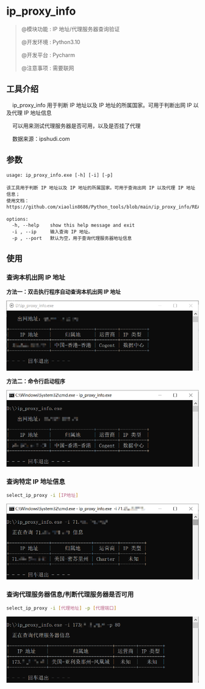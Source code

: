 # ip_proxy_info

>@模块功能 : IP 地址/代理服务器查询验证
>
>@开发环境 : Python3.10
>
>@开发平台 : Pycharm
>
>@注意事项 : 需要联网

## 工具介绍

&nbsp;&nbsp;&nbsp;&nbsp;ip_proxy_info 用于判断 IP 地址以及 IP 地址的所属国家。可用于判断出网 IP 以及代理 IP 地址信息

&nbsp;&nbsp;&nbsp;&nbsp;可以用来测试代理服务器是否可用，以及是否挂了代理

&nbsp;&nbsp;&nbsp;&nbsp;数据来源：ipshudi.com

## 参数

~~~
usage: ip_proxy_info.exe [-h] [-i] [-p]

该工具用于判断 IP 地址以及 IP 地址的所属国家。可用于查询出网 IP 以及代理 IP 地址信息；
使用文档：https://github.com/xiaolin8686/Python_tools/blob/main/ip_proxy_info/README.md

options:
  -h, --help    show this help message and exit
  -i , --ip     输入查询 IP 地址。
  -p , --port   默认为空，用于查询代理服务器地址信息
~~~

## 使用

### 查询本机出网 IP 地址

**方法一：双击执行程序自动查询本机出网 IP 地址**

![image-20240526221538354](pic/1.png)

**方法二：命令行启动程序**

![image-20240526221620217](pic/2.png)

### 查询特定 IP 地址信息

~~~bash
select_ip_proxy -i [IP地址]
~~~

![image-20240526221743663](pic/3.png)

### 查询代理服务器信息/判断代理服务器是否可用

~~~bash
select_ip_proxy -i [代理地址] -p [代理端口]
~~~

![image-20240526221921699](pic/4.png)
